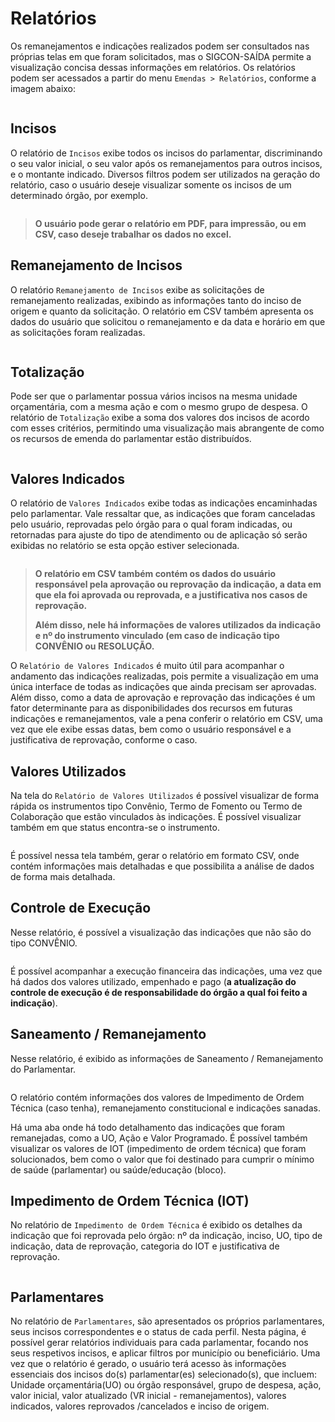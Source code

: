 # Relatórios

Os remanejamentos e indicações realizados podem ser consultados nas próprias telas em que foram solicitados, mas o SIGCON-SAÍDA permite a visualização concisa dessas informações em relatórios. Os relatórios podem ser acessados a partir do menu `Emendas > Relatórios`, conforme a imagem abaixo:

<figure><img src="../../.gitbook/assets/image (5) (1) (1).png" alt=""><figcaption></figcaption></figure>

## **Incisos**

O relatório de `Incisos` exibe todos os incisos do parlamentar, discriminando o seu valor inicial, o seu valor após os remanejamentos para outros incisos, e o montante indicado. Diversos filtros podem ser utilizados na geração do relatório, caso o usuário deseje visualizar somente os incisos de um determinado órgão, por exemplo.

<figure><img src="../../.gitbook/assets/image (13) (1).png" alt=""><figcaption></figcaption></figure>

> **O usuário pode gerar o relatório em PDF, para impressão, ou em CSV, caso deseje trabalhar os dados no excel.**

## **Remanejamento de Incisos**

O relatório `Remanejamento de Incisos` exibe as solicitações de remanejamento realizadas, exibindo as informações tanto do inciso de origem e quanto da solicitação. O relatório em CSV também apresenta os dados do usuário que solicitou o remanejamento e da data e horário em que as solicitações foram realizadas.

<figure><img src="../../.gitbook/assets/image (1) (1) (1).png" alt=""><figcaption></figcaption></figure>

## **Totalização**

Pode ser que o parlamentar possua vários incisos na mesma unidade orçamentária, com a mesma ação e com o mesmo grupo de despesa. O relatório de `Totalização` exibe a soma dos valores dos incisos de acordo com esses critérios, permitindo uma visualização mais abrangente de como os recursos de emenda do parlamentar estão distribuídos.

<figure><img src="../../.gitbook/assets/image (2) (1) (1).png" alt=""><figcaption></figcaption></figure>

## **Valores Indicados**

O relatório de `Valores Indicados` exibe todas as indicações encaminhadas pelo parlamentar. Vale ressaltar que, as indicações que foram canceladas pelo usuário, reprovadas pelo órgão para o qual foram indicadas, ou retornadas para ajuste do tipo de atendimento ou de aplicação só serão exibidas no relatório se esta opção estiver selecionada.

<figure><img src="../../.gitbook/assets/image (3) (1) (1).png" alt=""><figcaption></figcaption></figure>

> **O relatório em CSV também contém os dados do usuário responsável pela aprovação ou reprovação da indicação, a data em que ela foi aprovada ou reprovada, e a justificativa nos casos de reprovação.**
>
> **Além disso, nele há informações de valores utilizados da indicação e nº do instrumento vinculado (em caso de indicação tipo CONVÊNIO ou RESOLUÇÃO.**

O `Relatório de Valores Indicados` é muito útil para acompanhar o andamento das indicações realizadas, pois permite a visualização em uma única interface de todas as indicações que ainda precisam ser aprovadas. Além disso, como a data de aprovação e reprovação das indicações é um fator determinante para as disponibilidades dos recursos em futuras indicações e remanejamentos, vale a pena conferir o relatório em CSV, uma vez que ele exibe essas datas, bem como o usuário responsável e a justificativa de reprovação, conforme o caso.

## Valores Utilizados

Na tela do `Relatório de Valores Utilizados` é possível visualizar de forma rápida os instrumentos tipo Convênio, Termo de Fomento ou Termo de Colaboração que estão vinculados às indicações. É possível visualizar também em que status encontra-se o instrumento.

<figure><img src="../../.gitbook/assets/image (4) (1) (1).png" alt=""><figcaption></figcaption></figure>

É possível nessa tela também, gerar o relatório em formato CSV, onde contém informações mais detalhadas e que  possibilita a análise de dados de forma mais detalhada.

## Controle de Execução

Nesse relatório, é possível a visualização das indicações que não são do tipo CONVÊNIO.&#x20;

<figure><img src="../../.gitbook/assets/image (7) (1) (1).png" alt=""><figcaption></figcaption></figure>

É possível acompanhar a execução financeira das indicações, uma vez que há dados dos valores utilizado, empenhado e pago (**a atualização do controle de execução é de responsabilidade do órgão a qual foi feito a indicação**).

## Saneamento / Remanejamento

Nesse relatório, é exibido as informações de Saneamento / Remanejamento do Parlamentar.&#x20;

<figure><img src="../../.gitbook/assets/image (9) (1) (1).png" alt=""><figcaption></figcaption></figure>

O relatório contém informações dos valores de Impedimento de Ordem Técnica (caso tenha), remanejamento constitucional e indicações sanadas.

Há uma aba onde há todo detalhamento das indicações que foram remanejadas, como a UO, Ação e Valor Programado. É possível também visualizar os valores de IOT (impedimento de ordem técnica) que foram solucionados, bem como o valor que foi destinado para cumprir o mínimo de saúde (parlamentar) ou saúde/educação (bloco).

## Impedimento de Ordem Técnica (IOT)

No relatório de `Impedimento de Ordem Técnica` é exibido os detalhes da indicação que foi reprovada pelo órgão: nº da indicação, inciso, UO, tipo de indicação, data de reprovação, categoria do IOT e justificativa de reprovação.

<figure><img src="../../.gitbook/assets/image (10) (1) (1).png" alt=""><figcaption></figcaption></figure>

## Parlamentares

No relatório de `Parlamentares`, são apresentados os próprios parlamentares, seus incisos correspondentes e o status de cada perfil. Nesta página, é possível gerar relatórios individuais para cada parlamentar, focando nos seus respetivos incisos, e aplicar filtros por município ou beneficiário. Uma vez que o relatório é gerado, o usuário terá acesso às informações essenciais dos incisos do(s) parlamentar(es) selecionado(s), que incluem: Unidade orçamentária(UO) ou órgão responsável, grupo de despesa, ação, valor inicial, valor atualizado (VR inicial - remanejamentos), valores indicados, valores reprovados /cancelados e inciso de origem.

<figure><img src="../../.gitbook/assets/image (11) (1) (1).png" alt=""><figcaption></figcaption></figure>

